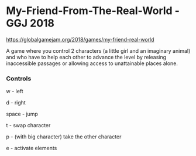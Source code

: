 # My-Friend-From-The-Real-World - GGJ 2018

https://globalgamejam.org/2018/games/my-friend-real-world

A game where you control 2 characters (a little girl and an imaginary animal) and who have to help each other to advance the level by releasing inaccessible passages or allowing access to unattainable places alone.


### Controls

w - left

d - right

space - jump

t - swap character

p - (with big character) take the other character

e - activate elements
